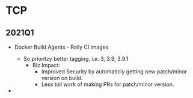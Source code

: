 # TCP
## 2021Q1
 * Docker Build Agents - Rally CI images
   * So prioritzy better tagging, i.e. 3, 3.9, 3.9.1
     * Biz Impact:
       * Improved Security by automaticly getting new patch/minor version on build.
       * Less toil work of making PRs for patch/minor version.
   
 * 
<!--stackedit_data:
eyJoaXN0b3J5IjpbMTE3NjMyMzIyMiwyMTAzODY5NjE1XX0=
-->